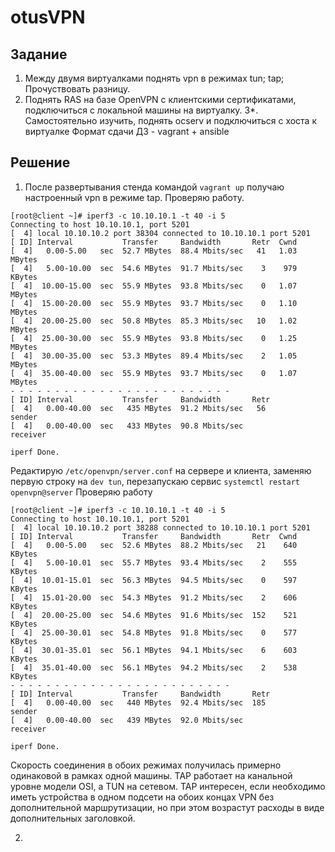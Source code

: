 # otusVPN



## Задание 

1. Между двумя виртуалками поднять vpn в режимах
    tun;
    tap; Прочуствовать разницу.
2. Поднять RAS на базе OpenVPN с клиентскими сертификатами, подключиться с локальной машины на виртуалку. 
3*. Самостоятельно изучить, поднять ocserv и подключиться с хоста к виртуалке Формат сдачи ДЗ - vagrant + ansible

## Решение 

1. После развертывания стенда командой ```vagrant up``` получаю настроенный vpn в режиме tap. Проверяю работу. 

```
[root@client ~]# iperf3 -c 10.10.10.1 -t 40 -i 5
Connecting to host 10.10.10.1, port 5201
[  4] local 10.10.10.2 port 38304 connected to 10.10.10.1 port 5201
[ ID] Interval           Transfer     Bandwidth       Retr  Cwnd
[  4]   0.00-5.00   sec  52.7 MBytes  88.4 Mbits/sec   41   1.03 MBytes
[  4]   5.00-10.00  sec  54.6 MBytes  91.7 Mbits/sec    3    979 KBytes
[  4]  10.00-15.00  sec  55.9 MBytes  93.8 Mbits/sec    0   1.07 MBytes
[  4]  15.00-20.00  sec  55.9 MBytes  93.7 Mbits/sec    0   1.10 MBytes
[  4]  20.00-25.00  sec  50.8 MBytes  85.3 Mbits/sec   10   1.02 MBytes
[  4]  25.00-30.00  sec  55.9 MBytes  93.8 Mbits/sec    0   1.25 MBytes
[  4]  30.00-35.00  sec  53.3 MBytes  89.4 Mbits/sec    2   1.05 MBytes
[  4]  35.00-40.00  sec  55.9 MBytes  93.7 Mbits/sec    0   1.07 MBytes
- - - - - - - - - - - - - - - - - - - - - - - - -
[ ID] Interval           Transfer     Bandwidth       Retr
[  4]   0.00-40.00  sec   435 MBytes  91.2 Mbits/sec   56             sender
[  4]   0.00-40.00  sec   433 MBytes  90.8 Mbits/sec                  receiver

iperf Done.
```

Редактирую ```/etc/openvpn/server.conf``` на сервере и клиента, заменяю первую строку на ```dev tun```, перезапускаю сервис ```systemctl restart openvpn@server```
Проверяю работу

```
[root@client ~]# iperf3 -c 10.10.10.1 -t 40 -i 5
Connecting to host 10.10.10.1, port 5201
[  4] local 10.10.10.2 port 38288 connected to 10.10.10.1 port 5201
[ ID] Interval           Transfer     Bandwidth       Retr  Cwnd
[  4]   0.00-5.00   sec  52.6 MBytes  88.2 Mbits/sec   21    640 KBytes
[  4]   5.00-10.01  sec  55.7 MBytes  93.4 Mbits/sec    2    555 KBytes
[  4]  10.01-15.01  sec  56.3 MBytes  94.5 Mbits/sec    0    597 KBytes
[  4]  15.01-20.00  sec  54.3 MBytes  91.2 Mbits/sec    2    606 KBytes
[  4]  20.00-25.00  sec  54.6 MBytes  91.6 Mbits/sec  152    521 KBytes
[  4]  25.00-30.01  sec  54.8 MBytes  91.8 Mbits/sec    0    577 KBytes
[  4]  30.01-35.01  sec  56.1 MBytes  94.1 Mbits/sec    6    603 KBytes
[  4]  35.01-40.00  sec  56.1 MBytes  94.2 Mbits/sec    2    538 KBytes
- - - - - - - - - - - - - - - - - - - - - - - - -
[ ID] Interval           Transfer     Bandwidth       Retr
[  4]   0.00-40.00  sec   440 MBytes  92.4 Mbits/sec  185             sender
[  4]   0.00-40.00  sec   439 MBytes  92.0 Mbits/sec                  receiver

iperf Done.
```

Скорость соединения в обоих режимах получилась примерно одинаковой в рамках одной машины. 
TAP работает на канальной уровне модели OSI, а TUN на сетевом. 
TAP интересен, если необходимо иметь устройства в одном подсети на обоих концах VPN без дополнительной маршрутизации, но при этом возрастут расходы в виде дополнительных заголовкой. 

2. 
